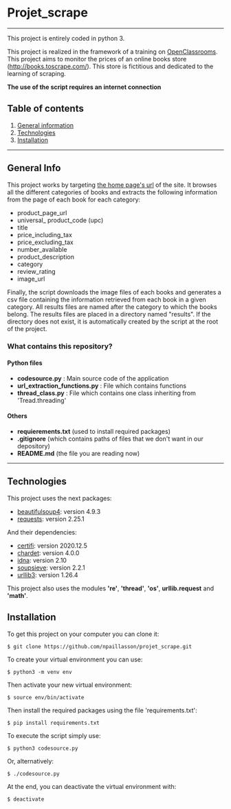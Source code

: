 # Projet_scrape

***

This project is entirely coded in python 3.

This project is realized in the framework of a training on [OpenClassrooms](https://openclassrooms.com/fr/).
This project aims to monitor the prices of an online books store (http://books.toscrape.com/). This store is fictitious and dedicated to the learning of scraping.

**The use of the script requires an internet connection**

## Table of contents
1. [General information](#general-info)
2. [Technologies](#technologies)
3. [Installation](#installation)

***

## General Info

This project works by targeting [the home page's url](http://books.toscrape.com/) of the site. 
It browses all the different categories of books and extracts the following information from the page of each book for each category:


* product_page_url
* universal_ product_code (upc)
* title
* price_including_tax
* price_excluding_tax
* number_available
* product_description
* category
* review_rating
* image_url


Finally, the script downloads the image files of each books and generates a csv file containing the information retrieved from each book in a given category. All results files are named after the category to which the books belong. The results files are placed in a directory named "results". If the directory does not exist, it is automatically created by the script at the root of the project.

### What contains this repository?

#### Python files
* **codesource.py** : Main source code of the application
* **url_extraction_functions.py** : File which contains functions
* **thread_class.py** : File which contains one class inheriting from 'Tread.threading'

#### Others
* **requierements.txt** (used to install required packages)
* **.gitignore** (which contains paths of files that we don't want in our depository)
* **README.md** (the file you are reading now)

***

## Technologies

This project uses the next packages:


* [beautifulsoup4](https://pypi.org/project/beautifulsoup4/): version 4.9.3
* [requests](https://pypi.org/project/requests/): version 2.25.1


And their dependencies:

* [certifi](https://pypi.org/project/certifi/): version 2020.12.5
* [chardet](https://pypi.org/project/chardet/): version 4.0.0
* [idna](https://pypi.org/project/idna/): version 2.10
* [soupsieve](https://pypi.org/project/soupsieve/): version 2.2.1
* [urllib3](https://pypi.org/project/urllib3/): version 1.26.4

This project also uses the modules **'re'**, **'thread'**, **'os'**, **urllib.request** and **'math'**.

###

## Installation

To get this project on your computer you can clone it:
```
$ git clone https://github.com/npaillasson/projet_scrape.git
```
To create your virtual environment you can use:
```
$ python3 -m venv env
```
Then activate your new virtual environment:
```
$ source env/bin/activate
```
Then install the required packages using the file 'requirements.txt':
```
$ pip install requirements.txt
```
To execute the script simply use:
```
$ python3 codesource.py
```
Or, alternatively:
```
$ ./codesource.py
```
At the end, you can deactivate the virtual environment with:
```
$ deactivate
```
